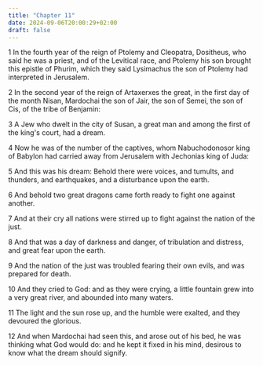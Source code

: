 ```yaml
---
title: "Chapter 11"
date: 2024-09-06T20:00:29+02:00
draft: false
---
```



1 In the fourth year of the reign of Ptolemy and Cleopatra, Dositheus, who said he was a priest, and of the Levitical race, and Ptolemy his son brought this epistle of Phurim, which they said Lysimachus the son of Ptolemy had interpreted in Jerusalem.

2 In the second year of the reign of Artaxerxes the great, in the first day of the month Nisan, Mardochai the son of Jair, the son of Semei, the son of Cis, of the tribe of Benjamin:

3 A Jew who dwelt in the city of Susan, a great man and among the first of the king's court, had a dream.

4 Now he was of the number of the captives, whom Nabuchodonosor king of Babylon had carried away from Jerusalem with Jechonias king of Juda:

5 And this was his dream: Behold there were voices, and tumults, and thunders, and earthquakes, and a disturbance upon the earth.

6 And behold two great dragons came forth ready to fight one against another.

7 And at their cry all nations were stirred up to fight against the nation of the just.

8 And that was a day of darkness and danger, of tribulation and distress, and great fear upon the earth.

9 And the nation of the just was troubled fearing their own evils, and was prepared for death.

10 And they cried to God: and as they were crying, a little fountain grew into a very great river, and abounded into many waters.

11 The light and the sun rose up, and the humble were exalted, and they devoured the glorious.

12 And when Mardochai had seen this, and arose out of his bed, he was thinking what God would do: and he kept it fixed in his mind, desirous to know what the dream should signify.

